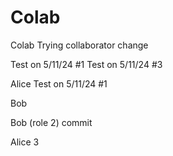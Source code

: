 # Colab
Colab
Trying collaborator change

Test on 5/11/24 #1
Test on 5/11/24 #3

Alice 
Test on 5/11/24 #1

Bob

Bob (role 2) commit 

Alice 3